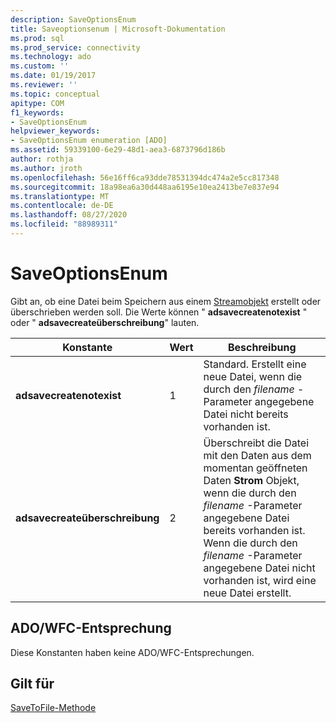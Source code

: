 ```yaml
---
description: SaveOptionsEnum
title: Saveoptionsenum | Microsoft-Dokumentation
ms.prod: sql
ms.prod_service: connectivity
ms.technology: ado
ms.custom: ''
ms.date: 01/19/2017
ms.reviewer: ''
ms.topic: conceptual
apitype: COM
f1_keywords:
- SaveOptionsEnum
helpviewer_keywords:
- SaveOptionsEnum enumeration [ADO]
ms.assetid: 59339100-6e29-48d1-aea3-6873796d186b
author: rothja
ms.author: jroth
ms.openlocfilehash: 56e16ff6ca93dde78531394dc474a2e5cc817348
ms.sourcegitcommit: 18a98ea6a30d448aa6195e10ea2413be7e837e94
ms.translationtype: MT
ms.contentlocale: de-DE
ms.lasthandoff: 08/27/2020
ms.locfileid: "88989311"
---
```

# <a name="saveoptionsenum"></a>SaveOptionsEnum
Gibt an, ob eine Datei beim Speichern aus einem [Streamobjekt](./stream-object-ado.md) erstellt oder überschrieben werden soll. Die Werte können " **adsavecreatenotexist** " oder " **adsavecreateüberschreibung**" lauten.  
  
|Konstante|Wert|Beschreibung|  
|--------------|-----------|-----------------|  
|**adsavecreatenotexist**|1|Standard. Erstellt eine neue Datei, wenn die durch den *filename* -Parameter angegebene Datei nicht bereits vorhanden ist.|  
|**adsavecreateüberschreibung**|2|Überschreibt die Datei mit den Daten aus dem momentan geöffneten Daten **Strom** Objekt, wenn die durch den *filename* -Parameter angegebene Datei bereits vorhanden ist. Wenn die durch den *filename* -Parameter angegebene Datei nicht vorhanden ist, wird eine neue Datei erstellt.|  
  
## <a name="adowfc-equivalent"></a>ADO/WFC-Entsprechung  
 Diese Konstanten haben keine ADO/WFC-Entsprechungen.  
  
## <a name="applies-to"></a>Gilt für  
 [SaveToFile-Methode](./savetofile-method.md)